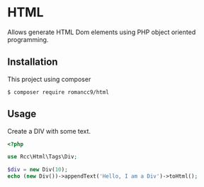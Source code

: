 # HTML

Allows generate HTML Dom elements using PHP object oriented programming.

## Installation

This project using composer
```
$ composer require romancc9/html
```

## Usage
Create a DIV with some text.

```php
<?php

use Rcc\Html\Tags\Div;

$div = new Div(10);
echo (new Div())->appendText('Hello, I am a Div')->toHtml();
```